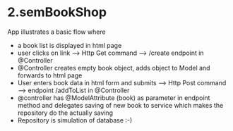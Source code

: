 # 2.semBookShop

App illustrates a basic flow where 
- a book list is displayed in html page
- user clicks on link --> Http Get command -->  /create endpoint in @Controller
- @Controller creates empty book object, adds object to Model and forwards to html page
- User enters book data in html form and submits --> Http Post command -->  endpoint /addToList in @Controller
- @controller has @ModelAttribute (book) as parameter in endpoint method and delegates saving of new book to service which makes the repository do the actually saving
- Repository is simulation of database :-)
